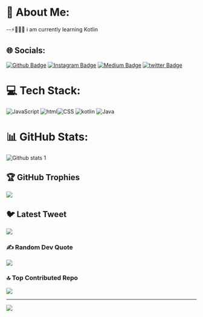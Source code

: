 # 💫 About Me:


--⚡👩🏻‍💻 i am currently learning Kotlin <br>




## 🌐 Socials:

[![Github Badge](https://img.shields.io/badge/-Github-000?style=quare&labelColor=000&logo=Github&logoColor=white&link=link)](https://github.com/Dilanngul) 
[![Instagram Badge](https://img.shields.io/badge/-Instagram-C13584?style=flat-quare&labelColor=C13584&logo=instagram&logoColor=white&link=link)](https://instagram.com/Dilanngul) 
[![Medium Badge](https://img.shields.io/badge/-Medium-757575?style=flat-quare&labelColor=757575&logo=Medium&logoColor=white&link=link)](link) 
[![twitter Badge](https://img.shields.io/badge/-twitter-FF9800?style=flat-quare&labelColor=FF9800&logo=twitter&logoColor=white&link=link)]([link](https://twitter.com/Dilannngul))

# 💻 Tech Stack:
![JavaScript](https://img.shields.io/badge/javascript-%23323330.svg?style=for-the-badge&logo=javascript&logoColor=%23F7DF1E) ![html](https://img.shields.io/badge/html-%23E34F26.svg?style=for-the-badge&logo=html&logoColor=white)![CSS](https://img.shields.io/badge/CSS-%23E34F26.svg?style=for-the-badge&logo=CSS&logoColor=white) ![kotlin](https://img.shields.io/badge/kotlin-%2320232a.svg?style=for-the-badge&logo=kotlint&logoColor=%2361DAFB) ![Java](https://img.shields.io/badge/Java-%2320232a.svg?style=for-the-badge&logo=Java&logoColor=%2361DAFB)


# 📊 GitHub Stats:
![Github stats 1](https://github-readme-stats.vercel.app/api?username=Dilanngul&theme=radical&no-frame=false&no-bg=true&margin-w=4)

## 🏆 GitHub Trophies
![](https://github-profile-trophy.vercel.app/?username=Dilanngul&theme=radical&no-frame=false&no-bg=true&margin-w=4)

## 🐦 Latest Tweet
[![](https://gtce.itsvg.in/api?username=https://twitter.com/Dilannngul)](https://github.com/VishwaGauravIn/github-twitter-card-embed)

### ✍️ Random Dev Quote
![](https://quotes-github-readme.vercel.app/api?type=horizontal&theme=radical)

### 🔝 Top Contributed Repo
![](https://github-contributor-stats.vercel.app/api?username=Dilanngul&limit=5&theme=dark&combine_all_yearly_contributions=true)

---
[![](https://visitcount.itsvg.in/api?id=Dilanngul&icon=0&color=0)](https://visitcount.itsvg.in)

<!-- Proudly created with GPRM ( https://gprm.itsvg.in ) -->
